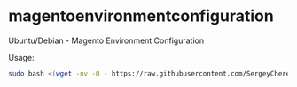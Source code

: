 magentoenvironmentconfiguration
===============================

Ubuntu/Debian - Magento Environment Configuration

Usage:

```bash
sudo bash <(wget -nv -O - https://raw.githubusercontent.com/SergeyCherepanov/magentoenvironmentconfiguration/master/install.sh)
```
